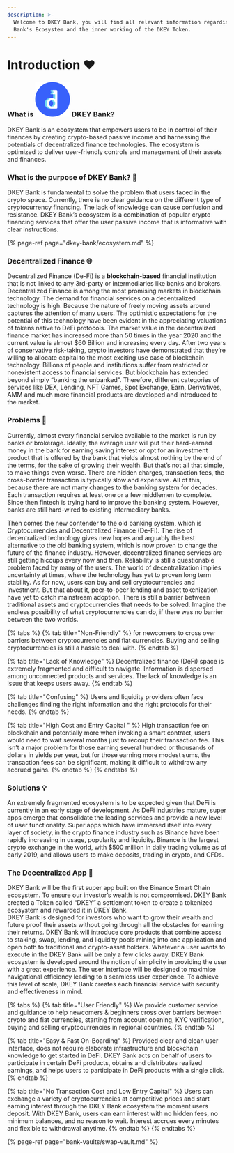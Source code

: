 ```yaml
---
description: >-
  Welcome to DKEY Bank, you will find all relevant information regarding DKEY
  Bank's Ecosystem and the inner working of the DKEY Token.
---
```


# Introduction ❤️

### What is ![](.gitbook/assets/emoji.png) DKEY Bank? 

DKEY Bank is an ecosystem that empowers users to be in control of their finances by creating crypto-based passive income and harnessing the potentials of decentralized finance technologies. The ecosystem is optimized to deliver user-friendly controls and management of their assets and finances.

### What is the purpose of DKEY Bank? 🤔 

DKEY Bank is fundamental to solve the problem that users faced in the crypto space. Currently, there is no clear guidance on the different type of cryptocurrency financing. The lack of knowledge can cause confusion and resistance. DKEY Bank’s ecosystem is a combination of popular crypto financing services that offer the user passive income that is informative with clear instructions.

{% page-ref page="dkey-bank/ecosystem.md" %}

### **Decentralized Finance** 🌐 

Decentralized Finance \(De-Fi\) is a **blockchain-based** financial institution that is not linked to any 3rd-party or intermediaries like banks and brokers. Decentralized Finance is among the most promising markets in blockchain technology. The demand for financial services on a decentralized technology is high. Because the nature of freely moving assets around captures the attention of many users. The optimistic expectations for the potential of this technology have been evident in the appreciating valuations of tokens native to DeFi protocols. The market value in the decentralized finance market has increased more than 50 times in the year 2020 and the current value is almost $60 Billion and increasing every day. After two years of conservative risk-taking, crypto investors have demonstrated that they’re willing to allocate capital to the most exciting use case of blockchain technology. Billions of people and institutions suffer from restricted or nonexistent access to financial services. But blockchain has extended beyond simply “banking the unbanked”. Therefore, different categories of services like DEX, Lending, NFT Games, Spot Exchange, Earn, Derivatives, AMM and much more financial products are developed and introduced to the market. 

### **Problems** 🙅 

Currently, almost every financial service available to the market is run by banks or brokerage. Ideally, the average user will put their hard-earned money in the bank for earning saving interest or opt for an investment product that is offered by the bank that yields almost nothing by the end of the terms, for the sake of growing their wealth. But that’s not all that simple, to make things even worse. There are hidden charges, transaction fees, the cross-border transaction is typically slow and expensive. All of this, because there are not many changes to the banking system for decades. Each transaction requires at least one or a few middlemen to complete. Since then fintech is trying hard to improve the banking system. However, banks are still hard-wired to existing intermediary banks.   


Then comes the new contender to the old banking system, which is Cryptocurrencies and Decentralized Finance \(De-Fi\). The rise of decentralized technology gives new hopes and arguably the best alternative to the old banking system, which is now proven to change the future of the finance industry. However, decentralized finance services are still getting hiccups every now and then. Reliability is still a questionable problem faced by many of the users. The world of decentralization implies uncertainty at times, where the technology has yet to proven long term stability. As for now, users can buy and sell cryptocurrencies and investment. But that about it, peer-to-peer lending and asset tokenization have yet to catch mainstream adoption. There is still a barrier between traditional assets and cryptocurrencies that needs to be solved. Imagine the endless possibility of what cryptocurrencies can do, if there was no barrier between the two worlds.

{% tabs %}
{% tab title="Non-Friendly" %}
for newcomers to cross over barriers between cryptocurrencies and fiat currencies. Buying and selling cryptocurrencies is still a hassle to deal with.
{% endtab %}

{% tab title="Lack of Knowledge" %}
Decentralized finance \(DeFi\) space is extremely fragmented and difficult to navigate. Information is dispersed among unconnected products and services. The lack of knowledge is an issue that keeps users away.
{% endtab %}

{% tab title="Confusing" %}
Users and liquidity providers often face challenges finding the right information and the right protocols for their needs.
{% endtab %}

{% tab title="High Cost and Entry Capital  " %}
High transaction fee on blockchain and potentially more when invoking a smart contract, users would need to wait several months just to recoup their transaction fee. This isn’t a major problem for those earning several hundred or thousands of dollars in yields per year, but for those earning more modest sums, the transaction fees can be significant, making it difficult to withdraw any accrued gains.
{% endtab %}
{% endtabs %}

### Solutions 💡 

An extremely fragmented ecosystem is to be expected given that DeFi is currently in an early stage of development. As DeFi industries mature, super apps emerge that consolidate the leading services and provide a new level of user functionality. Super apps which have immersed itself into every layer of society, in the crypto finance industry such as Binance have been rapidly increasing in usage, popularity and liquidity. Binance is the largest crypto exchange in the world, with $500 million in daily trading volume as of early 2019, and allows users to make deposits, trading in crypto, and CFDs.

### The Decentralized App 🧩 

DKEY Bank will be the first super app built on the Binance Smart Chain ecosystem. To ensure our investor’s wealth is not compromised. DKEY Bank created a Token called “DKEY” a settlement token to create a tokenized ecosystem and rewarded it in DKEY Bank.  
DKEY Bank is designed for investors who want to grow their wealth and future proof their assets without going through all the obstacles for earning their returns. DKEY Bank will introduce core products that combine access to staking, swap, lending, and liquidity pools mining into one application and open both to traditional and crypto-asset holders. Whatever a user wants to execute in the DKEY Bank will be only a few clicks away. DKEY Bank ecosystem is developed around the notion of simplicity in providing the user with a great experience. The user interface will be designed to maximise navigational efficiency leading to a seamless user experience. To achieve this level of scale, DKEY Bank creates each financial service with security and effectiveness in mind.

{% tabs %}
{% tab title="User Friendly" %}
We provide customer service and guidance to help newcomers & beginners cross over barriers between crypto and fiat currencies, starting from account opening, KYC verification, buying and selling cryptocurrencies in regional countries. 
{% endtab %}

{% tab title="Easy & Fast On-Boarding" %}
Provided clear and clean user interface, does not require elaborate infrastructure and blockchain knowledge to get started in DeFi. DKEY Bank acts on behalf of users to participate in certain DeFi products, obtains and distributes realized earnings, and helps users to participate in DeFi products with a single click.
{% endtab %}

{% tab title="No Transaction Cost and Low Entry Capital" %}
Users can exchange a variety of cryptocurrencies at competitive prices and start earning interest through the DKEY Bank ecosystem the moment users deposit. With DKEY Bank, users can earn interest with no hidden fees, no minimum balances, and no reason to wait. Interest accrues every minutes and flexible to withdrawal anytime.
{% endtab %}
{% endtabs %}

{% page-ref page="bank-vaults/swap-vault.md" %}







